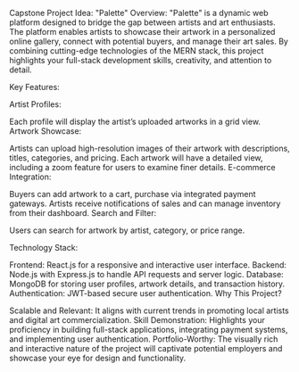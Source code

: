 Capstone Project Idea: "Palette"
Overview:
"Palette" is a dynamic web platform designed to bridge the gap between artists and art enthusiasts. The platform enables artists to showcase their artwork in a personalized online gallery, connect with potential buyers, and manage their art sales. By combining cutting-edge technologies of the MERN stack, this project highlights your full-stack development skills, creativity, and attention to detail.

Key Features:

Artist Profiles:

Each profile will display the artist’s uploaded artworks in a grid view.
Artwork Showcase:

Artists can upload high-resolution images of their artwork with descriptions, titles, categories, and pricing.
Each artwork will have a detailed view, including a zoom feature for users to examine finer details.
E-commerce Integration:

Buyers can add artwork to a cart, purchase via integrated payment gateways.
Artists receive notifications of sales and can manage inventory from their dashboard.
Search and Filter:

Users can search for artwork by artist, category, or price range.

Technology Stack:

Frontend: React.js for a responsive and interactive user interface.
Backend: Node.js with Express.js to handle API requests and server logic.
Database: MongoDB for storing user profiles, artwork details, and transaction history.
Authentication: JWT-based secure user authentication.
Why This Project?

Scalable and Relevant: It aligns with current trends in promoting local artists and digital art commercialization.
Skill Demonstration: Highlights your proficiency in building full-stack applications, integrating payment systems, and implementing user authentication.
Portfolio-Worthy: The visually rich and interactive nature of the project will captivate potential employers and showcase your eye for design and functionality.